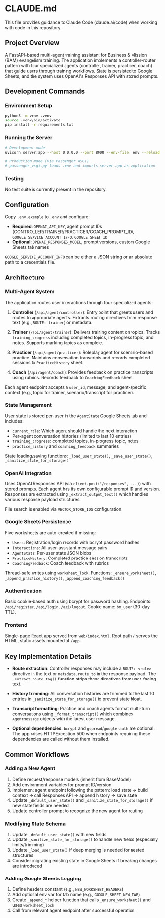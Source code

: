 # CLAUDE.md

This file provides guidance to Claude Code (claude.ai/code) when working with code in this repository.

## Project Overview

A FastAPI-based multi-agent training assistant for Business & Mission (BAM) evangelism training. The application implements a controller-router pattern with four specialized agents (controller, trainer, practicer, coach) that guide users through training workflows. State is persisted to Google Sheets, and the system uses OpenAI's Responses API with stored prompts.

## Development Commands

### Environment Setup
```bash
python3 -m venv .venv
source .venv/bin/activate
pip install -r requirements.txt
```

### Running the Server
```bash
# Development mode
uvicorn server:app --host 0.0.0.0 --port 8000 --env-file .env --reload

# Production mode (via Passenger WSGI)
# passenger_wsgi.py loads .env and imports server.app as application
```

### Testing
No test suite is currently present in the repository.

## Configuration

Copy `.env.example` to `.env` and configure:
- **Required**: `OPENAI_API_KEY`, agent prompt IDs (CONTROLLER/TRAINER/PRACTICER/COACH_PROMPT_ID), `GOOGLE_SERVICE_ACCOUNT_INFO`, `GOOGLE_SHEET_ID`
- **Optional**: `OPENAI_RESPONSES_MODEL`, prompt versions, custom Google Sheets tab names

`GOOGLE_SERVICE_ACCOUNT_INFO` can be either a JSON string or an absolute path to a credentials file.

## Architecture

### Multi-Agent System
The application routes user interactions through four specialized agents:

1. **Controller** (`/api/agent/controller`): Entry point that greets users and routes to appropriate agents. Extracts routing directives from response text (e.g., `ROUTE: trainer`) or metadata.

2. **Trainer** (`/api/agent/trainer`): Delivers training content on topics. Tracks `training_progress` including completed topics, in-progress topic, and notes. Supports marking topics as complete.

3. **Practicer** (`/api/agent/practicer`): Roleplay agent for scenario-based practice. Maintains conversation transcripts and records completed sessions to `PracticeHistory` sheet.

4. **Coach** (`/api/agent/coach`): Provides feedback on practice transcripts using rubrics. Records feedback to `CoachingFeedback` sheet.

Each agent endpoint accepts a `user_id`, message, and agent-specific context (e.g., topic for trainer, scenario/transcript for practicer).

### State Management
User state is stored per-user in the `AgentState` Google Sheets tab and includes:
- `current_role`: Which agent should handle the next interaction
- Per-agent conversation histories (limited to last 10 entries)
- `training_progress`: completed topics, in-progress topic, notes
- `practice_history` and `coaching_feedback` summaries

State loading/saving functions: `_load_user_state()`, `_save_user_state()`, `_sanitize_state_for_storage()`

### OpenAI Integration
Uses OpenAI Responses API (via `client.post("/responses", ...)`) with stored prompts. Each agent has its own configurable prompt ID and version. Responses are extracted using `_extract_output_text()` which handles various response payload structures.

File search is enabled via `VECTOR_STORE_IDS` configuration.

### Google Sheets Persistence
Five worksheets are auto-created if missing:
- `Users`: Registration/login records with bcrypt password hashes
- `Interactions`: All user-assistant message pairs
- `AgentState`: Per-user state JSON blobs
- `PracticeHistory`: Completed practice session transcripts
- `CoachingFeedback`: Coach feedback with rubrics

Thread-safe writes using `worksheet_lock`. Functions: `_ensure_worksheet()`, `_append_practice_history()`, `_append_coaching_feedback()`

### Authentication
Basic cookie-based auth using bcrypt for password hashing. Endpoints: `/api/register`, `/api/login`, `/api/logout`. Cookie name: `bm_user` (30-day TTL).

### Frontend
Single-page React app served from `web/index.html`. Root path `/` serves the HTML, static assets mounted at `/app`.

## Key Implementation Details

- **Route extraction**: Controller responses may include a `ROUTE: <role>` directive in the text or `metadata.route_to` in the response payload. The `_extract_route_tag()` function strips these directives from user-facing text.

- **History trimming**: All conversation histories are trimmed to the last 10 entries in `_sanitize_state_for_storage()` to prevent state bloat.

- **Transcript formatting**: Practice and coach agents format multi-turn conversations using `_format_transcript()` which combines `AgentMessage` objects with the latest user message.

- **Optional dependencies**: `bcrypt` and `gspread`/`google-auth` are optional. The app raises HTTPException 500 when endpoints requiring these dependencies are called without them installed.

## Common Workflows

### Adding a New Agent
1. Define request/response models (inherit from BaseModel)
2. Add environment variables for prompt ID/version
3. Implement agent endpoint following the pattern: load state → build context → call Responses API → append history → save state
4. Update `_default_user_state()` and `_sanitize_state_for_storage()` if new state fields are needed
5. Update controller prompt to recognize the new agent for routing

### Modifying State Schema
1. Update `_default_user_state()` with new fields
2. Update `_sanitize_state_for_storage()` to handle new fields (especially limits/trimming)
3. Update `_load_user_state()` if deep merging is needed for nested structures
4. Consider migrating existing state in Google Sheets if breaking changes are introduced

### Adding Google Sheets Logging
1. Define headers constant (e.g., `NEW_WORKSHEET_HEADERS`)
2. Add optional env var for tab name (e.g., `GOOGLE_SHEET_NEW_TAB`)
3. Create `_append_*` helper function that calls `_ensure_worksheet()` and uses `worksheet_lock`
4. Call from relevant agent endpoint after successful operation
